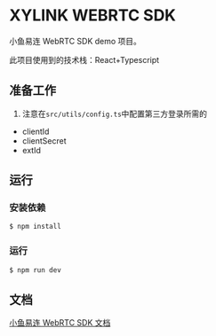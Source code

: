 # XYLINK WEBRTC SDK

小鱼易连 WebRTC SDK demo 项目。

此项目使用到的技术栈：React+Typescript

## 准备工作

1. 注意在`src/utils/config.ts`中配置第三方登录所需的

- clientId
- clientSecret
- extId

## 运行

### 安装依赖

```bash
$ npm install
```

### 运行

```bash
$ npm run dev
```

## 文档

[小鱼易连 WebRTC SDK 文档](https://openapi.xylink.com/common/meeting/doc/version?platform=web)
